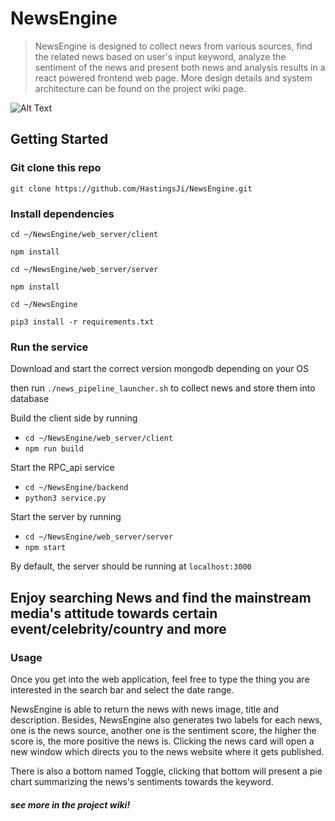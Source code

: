 # NewsEngine

> NewsEngine is designed to collect news from various sources, find the related news based on user's input keyword, analyze the sentiment of the news and present both news and analysis results in a react powered frontend web page. More design details and system architecture can be found on the project wiki page. 

![Alt Text](https://github.com/HastingsJi/NewsEngine/blob/master/Docs/demo.gif)


## Getting Started
### Git clone this repo
`git clone https://github.com/HastingsJi/NewsEngine.git`
### Install dependencies
`cd ~/NewsEngine/web_server/client`

`npm install`

`cd ~/NewsEngine/web_server/server`

`npm install`

`cd ~/NewsEngine`

`pip3 install -r requirements.txt`

### Run the service 
Download and start the correct version mongodb depending on your OS 

then run `./news_pipeline_launcher.sh` to collect news and store them into database

Build the client side by running 
* `cd ~/NewsEngine/web_server/client`
* `npm run build`

Start the RPC_api service 
* `cd ~/NewsEngine/backend`
*  `python3 service.py`

Start the server by running 
* `cd ~/NewsEngine/web_server/server`
* `npm start`

By default, the server should be running at `localhost:3000`

## Enjoy searching News and find the mainstream media's attitude towards certain event/celebrity/country and more
### Usage
Once you get into the web application, feel free to type the thing you are interested in the search bar and select the date range. 

NewsEngine is able to return the news with news image, title and description. Besides, NewsEngine also generates two labels for each news, one is the news source, another one is the sentiment score, the higher the score is, the more positive the news is. Clicking the news card will open a new window which directs you to the news website where it gets published.

There is also a bottom named Toggle, clicking that bottom will present a pie chart summarizing the news's sentiments towards the keyword.  

##### see more in the project wiki!
